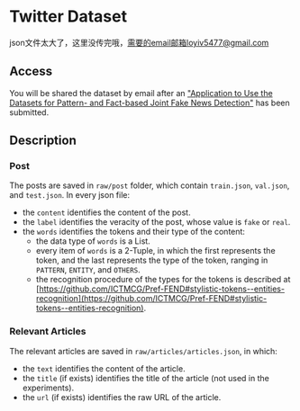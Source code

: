 # Twitter Dataset
json文件太大了，这里没传完哦，需要的email邮箱loyiv5477@gmail.com
## Access

You will be shared the dataset by email after an ["Application to Use the Datasets for Pattern- and Fact-based Joint Fake News Detection"](https://forms.office.com/r/HF00qdb3Zk) has been submitted.

## Description

### Post

The posts are saved in `raw/post` folder, which contain `train.json`, `val.json`, and `test.json`. In every json file:

- the `content` identifies the content of the post.
- the `label` identifies the veracity of the post, whose value is `fake` or `real`.
- the `words` identifies the tokens and their type of the content:
  - the data type of  `words` is a List.
  - every item of `words` is a 2-Tuple, in which the first represents the token, and the last  represents the type of the token, ranging in `PATTERN`, `ENTITY`, and `OTHERS`.
  - the recognition procedure of the types for the tokens is described at [https://github.com/ICTMCG/Pref-FEND#stylistic-tokens--entities-recognition](https://github.com/ICTMCG/Pref-FEND#stylistic-tokens--entities-recognition).

### Relevant Articles

The relevant articles are saved in `raw/articles/articles.json`, in which:

- the `text` identifies the content of the article.
- the `title` (if exists) identifies the title of the article (not used in the experiments).
- the `url` (if exists) identifies the raw URL of the article.
